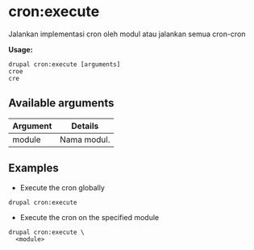 # cron:execute
Jalankan implementasi cron oleh modul atau jalankan semua cron-cron

**Usage:**
```
drupal cron:execute [arguments]
croe
cre
```

## Available arguments
Argument | Details
---------|-------------
module | Nama modul.

## Examples
* Execute the cron globally
```
drupal cron:execute
```
* Execute the cron on the specified module
```
drupal cron:execute \
  <module>
```
